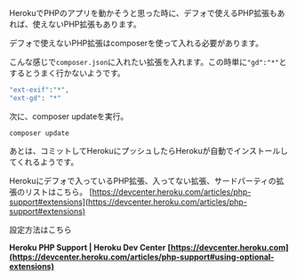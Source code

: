 HerokuでPHPのアプリを動かそうと思った時に、デフォで使えるPHP拡張もあれば、使えないPHP拡張もあります。

デフォで使えないPHP拡張はcomposerを使って入れる必要があります。

こんな感じで`composer.json`に入れたい拡張を入れます。この時単に`"gd":"*"`とするとうまく行かないようです。

```php
"ext-exif":"*",
"ext-gd": "*"
```

次に、composer updateを実行。

```
composer update
```

あとは、コミットしてHerokuにプッシュしたらHerokuが自動でインストールしてくれるようです。

Herokuにデフォで入っているPHP拡張、入ってない拡張、サードパーティの拡張のリストはこちら。
[https://devcenter.heroku.com/articles/php-support#extensions](https://devcenter.heroku.com/articles/php-support#extensions)

設定方法はこちら

**Heroku PHP Support | Heroku Dev Center**
**[https://devcenter.heroku.com](https://devcenter.heroku.com/articles/php-support#using-optional-extensions)**
